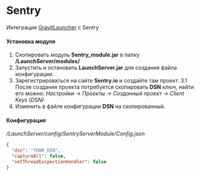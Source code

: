 # Sentry
Интеграция [GravitLauncher] с Sentry
#### Установка модуля
1. Скопировать модуль **Sentry_module.jar** в папку **/LaunchServer/modules/**
2. Запустить и остановить **LaunchServer.jar** для создания файла конфигурации.
3. Зарегистрироваться на сайте **Sentry.io** и создайте там проект.
3.1 После создания проекта потребуется скопировать **DSN** ключ, найти его можно:
*Настройки -> Проекты -> Созданный проект -> Client Keys (DSN)*
4. Изменить в файле конфигурации **DSN** на скопированный.
 
#### Конфигурация
*/LaunchServer/config/SentryServerModule/Config.json*

```json
{
  "dsn": "YOUR_DSN",
  "captureAll": false,
  "setThreadExcpectionHandler": false
}
```

[GravitLauncher]: https://github.com/GravitLauncher/Launcher

